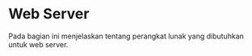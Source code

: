 # Web Server

Pada bagian ini menjelaskan tentang perangkat lunak yang dibutuhkan untuk web server.
